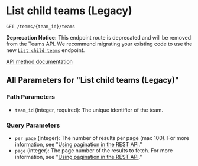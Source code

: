# List child teams (Legacy)

`GET /teams/{team_id}/teams`

**Deprecation Notice:** This endpoint route is deprecated and will be removed from the Teams API. We recommend migrating your existing code to use the new [`List child teams`](https://docs.github.com/rest/teams/teams#list-child-teams) endpoint.

[API method documentation](https://docs.github.com/rest/teams/teams#list-child-teams-legacy)

## All Parameters for "List child teams (Legacy)"

### Path Parameters

- `team_id` (integer, required): The unique identifier of the team.
### Query Parameters

- `per_page` (integer): The number of results per page (max 100). For more information, see "[Using pagination in the REST API](https://docs.github.com/rest/using-the-rest-api/using-pagination-in-the-rest-api)."
- `page` (integer): The page number of the results to fetch. For more information, see "[Using pagination in the REST API](https://docs.github.com/rest/using-the-rest-api/using-pagination-in-the-rest-api)."